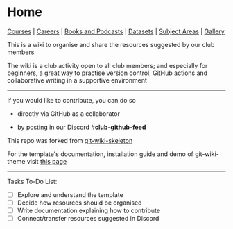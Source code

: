 # Home

[Courses](wiki/courses.md) | [Careers](wiki/careers.md) | [Books and Podcasts](wiki/books_and_podcasts.md) | [Datasets](wiki/datasets.md) | [Subject Areas](wiki/subject_areas.md) | [Gallery](wiki/gallery.md)

This is a wiki to organise and share the resources suggested by our club members

The wiki is a club activity open to all club members; and especially for beginners, a great way to practise version control, GitHub actions and collaborative writing in a supportive environment

***

If you would like to contribute, you can do so

- directly via GitHub as a collaborator

- by posting in our Discord #**club-github-feed**

This repo was forked from [git-wiki-skeleton](https://github.com/Drassil/git-wiki-skeleton)

For the template's documentation, installation guide and demo of git-wiki-theme visit [this page](http://drassil.github.io/git-wiki/)

***

Tasks To-Do List:

- [ ] Explore and understand the template
- [ ] Decide how resources should be organised 
- [ ] Write documentation explaining how to contribute
- [ ] Connect/transfer resources suggested in Discord
